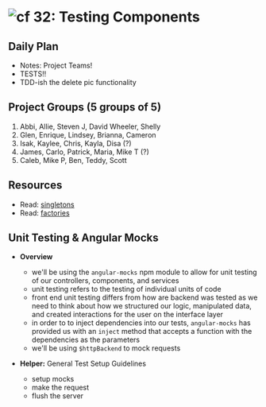 ![cf](http://i.imgur.com/7v5ASc8.png) 32: Testing Components
=====================================

## Daily Plan
* Notes: Project Teams!
* TESTS!!
* TDD-ish the delete pic functionality

## Project Groups (5 groups of 5)
1. Abbi, Allie, Steven J, David Wheeler, Shelly
2. Glen, Enrique, Lindsey, Brianna, Cameron
3. Isak, Kaylee, Chris, Kayla, Disa (?)
4. James, Carlo, Patrick, Maria, Mike T (?)
5. Caleb, Mike P, Ben, Teddy, Scott

## Resources
* Read: [singletons]
* Read: [factories]

## Unit Testing & Angular Mocks
  * **Overview**
    * we'll be using the `angular-mocks` npm module to allow for unit testing of our controllers, components, and services
    * unit testing refers to the testing of individual units of code
    * front end unit testing differs from how are backend was tested as we need to think about how we structured our logic, manipulated data, and created interactions for the user on the interface layer
    * in order to to inject dependencies into our tests, `angular-mocks` has provided us with an `inject` method that accepts a function with the dependencies as the parameters
    * we'll be using `$httpBackend` to mock requests

  * **Helper:** General Test Setup Guidelines
      * setup mocks
      * make the request
      * flush the server

[singletons]: http://addyosmani.com/resources/essentialjsdesignpatterns/book/#singletonpatternjavascript
[factories]: http://addyosmani.com/resources/essentialjsdesignpatterns/book/#factorypatternjavascript
